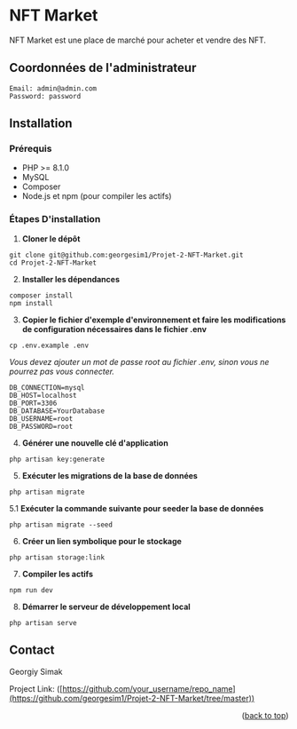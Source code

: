 # NFT Market

NFT Market est une place de marché pour acheter et vendre des NFT.

## Coordonnées de l'administrateur
```
Email: admin@admin.com
Password: password
```

## Installation

### Prérequis

- PHP >= 8.1.0
- MySQL 
- Composer
- Node.js et npm (pour compiler les actifs)

### Étapes D'installation

1. **Cloner le dépôt**
```
git clone git@github.com:georgesim1/Projet-2-NFT-Market.git
cd Projet-2-NFT-Market
```
   
2. **Installer les dépendances**
 ```
composer install
npm install
 ```

3. **Copier le fichier d'exemple d'environnement et faire les modifications de configuration nécessaires dans le fichier .env**
 ```
cp .env.example .env
 ```
*Vous devez ajouter un mot de passe root au fichier .env, sinon vous ne pourrez pas vous connecter.*
 ```
DB_CONNECTION=mysql
DB_HOST=localhost
DB_PORT=3306
DB_DATABASE=YourDatabase
DB_USERNAME=root
DB_PASSWORD=root
 ```

4. **Générer une nouvelle clé d'application**
 ```
php artisan key:generate
 ```

5. **Exécuter les migrations de la base de données**
 ```
php artisan migrate 
 ```
5.1 **Exécuter la commande suivante pour seeder la base de données**
 ```
php artisan migrate --seed
 ```

6. **Créer un lien symbolique pour le stockage**
 ```
php artisan storage:link
 ```

7. **Compiler les actifs**
 ```
npm run dev
 ```

8. **Démarrer le serveur de développement local**
 ```
php artisan serve
 ```

<!-- CONTACT -->
## Contact

Georgiy Simak

Project Link: ([https://github.com/your_username/repo_name](https://github.com/georgesim1/Projet-2-NFT-Market/tree/master))

<p align="right">(<a href="#readme-top">back to top</a>)</p>
